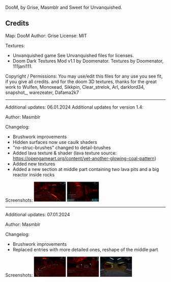 DooM, by Grise, Masmblr and Sweet for Unvanquished.
 
## Credits
 
Map: DooM
Author: Grise
License: MIT
 
Textures:
- Unvanquished game
See Unvanquished files for licenses.
- Doom Dark Textures Mod v1.1 by Doomenator.
Textures by Doomenator, 111jani111.

Copyright / Permissions: You may use/edit this files for any use you see fit, if you give all credits.
and for the doom 3D textures,
thanks for the great work to Wulfen, Monoxead, Sikkpin, Clear_strelok, Arl, darklord34, snapshot_, warezeater, Dafama2k7

---

Additional updates: 06.01.2024
Additional updates for version 1.4:

Author: Masmblr 

Changelog: 
- Brushwork improvements 
- Hidden surfaces now use caulk shaders 
- "no-struc-brushes" changed to detail-brushes 
- Added lava texture & shader (lava texture source: https://opengameart.org/content/yet-another-glowing-coal-pattern) 
- Added new textures
- Added a new section at middle part containing two lava pits and a big reactor inside rocks

Screenshots:
[<img src="readme_files/screenshot_01.jpg" width="100"/>](readme_files/screenshot_01.jpg)
[<img src="readme_files/screenshot_02.jpg" width="100"/>](readme_files/screenshot_02.jpg)

---

Additional updates: 07.01.2024

Author: Masmblr 

Changelog: 
- Brushwork improvements 
- Replaced entries with more detailed ones, reshape of the middle part

Screenshots:
[<img src="readme_files/screenshot_03.jpg" width="100"/>](readme_files/screenshot_03.jpg)
[<img src="readme_files/screenshot_04.jpg" width="100"/>](readme_files/screenshot_04.jpg)
[<img src="readme_files/screenshot_05.jpg" width="100"/>](readme_files/screenshot_05.jpg)
